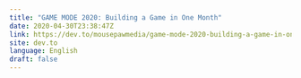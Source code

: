 ```yaml
---
title: "GAME MODE 2020: Building a Game in One Month"
date: 2020-04-30T23:38:47Z
link: https://dev.to/mousepawmedia/game-mode-2020-building-a-game-in-one-month-3i7e?utm_medium=RSS&utm_source=news.12bit.vn
site: dev.to
language: English
draft: false
---
```

